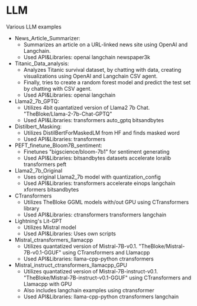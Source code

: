 # LLM
Various LLM examples
* News_Article_Summarizer:
  * Summarizes an article on a URL-linked news site using OpenAI and Langchain.
  * Used API&Libraries: openai langchain newspaper3k
* Titanic_Data_analysis:
  * Analyzes Titanic survival dataset, by chatting with data, creating visualizations using OpenAI and Langchain CSV agent.
  * Finally, tries to create a random forest model and predict the test set by chatting with CSV agent.
  * Used API&Libraries: openai langchain
* Llama2_7b_GPTQ:
  * Utilizes 4bit quantatized version of Llama2 7b Chat. "TheBloke/Llama-2-7b-Chat-GPTQ"
  * Used API&Libraries: transformers auto_gptq bitsandbytes
* Distilbert_Masking:
  * Utilizes DistilBertForMaskedLM from HF and finds masked word
  * Used API&Libraries: transformers
* PEFT_finetune_Bloom7B_sentiment:
  * Finetunes "bigscience/bloom-7b1" for sentiment generating
  * Used API&Libraries: bitsandbytes datasets accelerate loralib transformers peft
* Llama2_7b_Original
  * Uses original Llama2_7b model with quantization_config
  * Used API&Libraries: transformers accelerate einops langchain xformers bitsandbytes
* CTransformers
  * Utilizes TheBloke GGML models with/out GPU using CTransformers library
  * Used API&Libraries: ctransformers transformers langchain
* Lightning's Lit-GPT
  * Utilizes Mistral model
  * Used API&Libraries: Uses own scripts
* Mistral_ctransformers_llamacpp
  * Utilizes quantatized version of Mistral-7B-v0.1. "TheBloke/Mistral-7B-v0.1-GGUF" using CTransformers and Llamacpp
  * Used API&Libraries: llama-cpp-python ctransformers
* Mistral_instruct_ctransformers_llamacpp_GPU
  * Utilizes quantatized version of Mistral-7B-instruct-v0.1. "TheBloke/Mistral-7B-instruct-v0.1-GGUF" using CTransformers and Llamacpp with GPU
  * Also includes langchain examples using ctransformer
  * Used API&Libraries: llama-cpp-python ctransformers langchain

